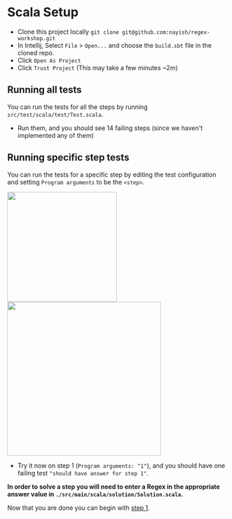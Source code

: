 # Scala Setup

* Clone this project locally `git clone git@github.com:nayish/regex-workshop.git`
* In Intellij, Select `File` > `Open...` and choose the `build.sbt` file in the cloned repo.
* Click `Open As Project`
* Click `Trust Project` (This may take a few minutes ~2m)

## Running all tests
You can run the tests for all the steps by running `src/test/scala/test/Test.scala`.

* Run them, and you should see 14 failing steps (since we haven't implemented any of them)

## Running specific step tests
You can run the tests for a specific step by editing the test configuration and setting `Program arguments` to be the `<step>`.

<img src="https://static.wixstatic.com/media/7c303e_dae05de3941e47759a690e94f8fbd4eb~mv2.png" width="250" alt=""/>

<img src="https://static.wixstatic.com/media/7c303e_daf12299c3094f3dab0b95f99157d614~mv2.png" width="350" alt=""/>

* Try it now on step 1 (`Program arguments: "1"`), and you should have one failing test `"should have answer for step 1"`.


**In order to solve a step you will need to enter a Regex in the appropriate answer value in `./src/main/scala/solution/Solution.scala`.**

Now that you are done you can begin with [step 1](https://github.com/nayish/regex-workshop#step-1---intro).
